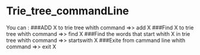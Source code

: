 # Trie_tree_commandLine

You can :
###ADD X to trie tree whith command =>> add X
###Find X to trie tree whith command =>> find X
###Find the words that start whith X in trie tree whith command =>> startswith X
###Exite from cammand line whith command =>> exit X
